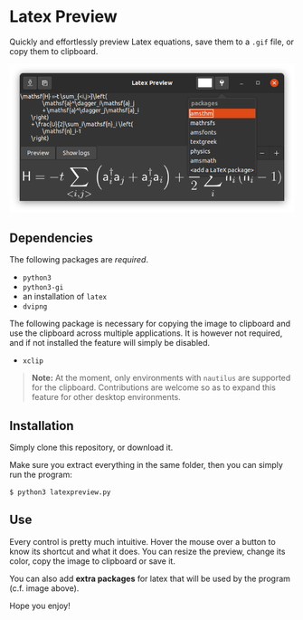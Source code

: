 # Latex Preview

Quickly and effortlessly preview Latex equations, save them to a `.gif`
file, or copy them to clipboard.

![screenshot in Ubuntu 20.04](screenshot.png)

## Dependencies

The following packages are _required_.
* `python3`
* `python3-gi`
* an installation of `latex`
* `dvipng`

The following package is necessary for copying the image to clipboard
and use the clipboard across multiple applications. It is however not
required, and if not installed the feature will simply be disabled.
* `xclip`

> __Note:__ At the moment, only environments with `nautilus` are 
> supported for the clipboard. Contributions are welcome so as to 
> expand this feature for other desktop environments.

## Installation

Simply clone this repository, or download it.

Make sure you extract everything in the same folder, then you can 
simply run the program:
```shell
$ python3 latexpreview.py
```

## Use

Every control is pretty much intuitive. Hover the mouse over a button
to know its shortcut and what it does. You can resize the preview, 
change its color, copy the image to clipboard or save it.

You can also add __extra packages__ for latex that will be used by the
program (c.f. image above).

Hope you enjoy!
